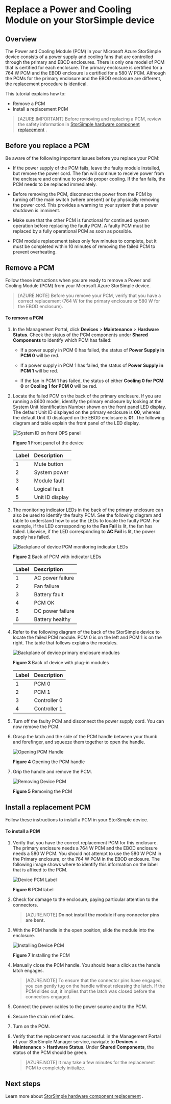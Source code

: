 <properties 
   pageTitle="Replace a PCM on your StorSimple device | Windows Azure"
   description="Explains how to remove and replace the Power and Cooling Module (PCM) on your StorSimple device"
   services="storsimple"
   documentationCenter=""
   authors="alkohli"
   manager="carolz"
   editor="" />
<tags
	ms.service="storsimple"
	ms.date="08/31/2015"
	wacn.date=""/>

# Replace a Power and Cooling Module on your StorSimple device

## Overview

The Power and Cooling Module (PCM) in your <!-- deleted by customization Windows --><!-- keep by customization: begin --> Microsoft <!-- keep by customization: end --> Azure StorSimple device consists of a power supply and cooling fans that are controlled through the primary and EBOD enclosures. There is only one model of PCM that is certified for each enclosure. The primary enclosure is certified for a 764 W PCM and the EBOD enclosure is certified for a 580 W PCM. Although the PCMs for the primary enclosure and the EBOD enclosure are different, the replacement procedure is identical.

This tutorial explains how to:

- Remove a PCM
- Install a replacement PCM

>[AZURE.IMPORTANT] Before removing and replacing a PCM, review the safety information in [StorSimple hardware component <!-- deleted by customization replacement](/documentation/articles/storsimple-hardware-component-replacement) --><!-- keep by customization: begin --> replacement](storsimple-hardware-component-replacement.md) <!-- keep by customization: end -->.

## Before you replace a PCM

Be aware of the following important issues before you replace your PCM:

- If the power supply of the PCM fails, leave the faulty module installed, but remove the power cord. The fan will continue to receive power from the enclosure and continue to provide proper cooling. If the fan fails, the PCM needs to be replaced immediately.

- Before removing the PCM, disconnect the power from the PCM by turning off the main switch (where present) or by physically removing the power cord. This provides a warning to your system that a power shutdown is imminent.

- Make sure that the other PCM is functional for continued system operation before replacing the faulty PCM. A faulty PCM must be replaced by a fully operational PCM as soon as possible.

- PCM module replacement takes only few minutes to complete, but it must be completed within 10 minutes of removing the failed PCM to prevent overheating.

## Remove a PCM

Follow these instructions when you are ready to remove a Power and Cooling Module (PCM) from your <!-- deleted by customization Windows --><!-- keep by customization: begin --> Microsoft <!-- keep by customization: end --> Azure StorSimple device.

>[AZURE.NOTE] Before you remove your PCM, verify that you have a correct replacement (764 W for the primary enclosure or 580 W for the EBOD enclosure).

#### To remove a PCM

1. In the Management Portal, click **Devices** > **Maintenance** > **Hardware Status**. Check the status of the PCM components under **Shared Components** to identify which PCM has failed:

     - If a power supply in PCM 0 has failed, the status of **Power Supply in PCM 0** will be red.

     - If a power supply in PCM 1 has failed, the status of **Power Supply in PCM 1** will be red.

     - If the fan in PCM 1 has failed, the status of either **Cooling 0 for PCM 0** or **Cooling 1 for PCM 0** will be red.

2. Locate the failed PCM on the back of the primary enclosure. If you are running a 8600 model, identify the primary enclosure by looking at the System Unit Identification Number shown on the front panel LED display. The default Unit ID displayed on the primary enclosure is **00**, whereas the default Unit ID displayed on the EBOD enclosure is **01**. The following diagram and table explain the front panel of the LED display.

    ![System ID on front OPS panel](./media/storsimple-power-cooling-module-replacement/IC740991.png)

     **Figure 1** Front panel of the device  

    |Label|Description|
    |:---|:-----------|
    |1|Mute button|
    |2|System power|
    |3|Module fault|
    |4|Logical fault|
    |5|Unit ID display|

3. The monitoring indicator LEDs in the back of the primary enclosure can also be used to identify the faulty PCM. See the following diagram and table to understand how to use the LEDs to locate the faulty PCM. For example, if the LED corresponding to the **Fan Fail** is lit, the fan has failed. Likewise, if the LED corresponding to **AC Fail** is lit, the power supply has failed. 

    ![Backplane of device PCM monitoring indicator LEDs](./media/storsimple-power-cooling-module-replacement/IC740992.png)

     **Figure 2** Back of PCM with indicator LEDs

    |Label|Description|
    |:---|:-----------|
    |1|AC power failure|
    |2|Fan failure|
    |3|Battery fault|
    |4|PCM OK|
    |5|DC power failure|
    |6|Battery healthy|

4. Refer to the following diagram of the back of the StorSimple device to locate the failed PCM module. PCM 0 is on the left and PCM 1 is on the right. The table that follows explains the modules.

     ![Backplane of device primary enclosure modules](./media/storsimple-power-cooling-module-replacement/IC740994.png)

     **Figure 3** Back of device with plug-in modules 

    |Label|Description|
    |:---|:-----------|
    |1|PCM 0|
    |2|PCM 1|
    |3|Controller 0|
    |4|Controller 1|

5. Turn off the faulty PCM and disconnect the power supply cord. You can now remove the PCM.

6. Grasp the latch and the side of the PCM handle between your thumb and forefinger, and squeeze them together to open the handle.

    ![Opening PCM Handle](./media/storsimple-power-cooling-module-replacement/IC740995.png)

    **Figure 4** Opening the PCM handle

7. Grip the handle and remove the PCM.

    ![Removing Device PCM](./media/storsimple-power-cooling-module-replacement/IC740996.png)

    **Figure 5** Removing the PCM

## Install a replacement PCM

Follow these instructions to install a PCM in your StorSimple device.

#### To install a PCM

1. Verify that you have the correct replacement PCM for this enclosure. The primary enclosure needs a 764 W PCM and the EBOD enclosure needs a 580 W PCM. You should not attempt to use the 580 W PCM in the Primary enclosure, or the 764 W PCM in the EBOD enclosure. The following image shows where to identify this information on the label that is affixed to the PCM.

    ![Device PCM Label](./media/storsimple-power-cooling-module-replacement/IC740973.png)

    **Figure 6** PCM label

2. Check for damage to the enclosure, paying particular attention to the connectors. 
										
    >[AZURE.NOTE] **Do not install the module if any connector pins are bent.**

3. With the PCM handle in the open position, slide the module into the enclosure.

    ![Installing Device PCM](./media/storsimple-power-cooling-module-replacement/IC740975.png)

    **Figure 7** Installing the PCM

4. Manually close the PCM handle. You should hear a click as the handle latch engages. 
										
    >[AZURE.NOTE] To ensure that the connector pins have engaged, you can gently tug on the handle without releasing the latch. If the PCM slides out, it implies that the latch was closed before the connectors engaged.

5. Connect the power cables to the power source and to the PCM.

6. Secure the strain relief bales. 

7. Turn on the PCM.

8. Verify that the replacement was successful: in the Management Portal of your StorSimple Manager service, navigate to **Devices** > **Maintenance** > **Hardware Status**. Under **Shared Components**, the status of the PCM should be green. 
										
    >[AZURE.NOTE] It may take a few minutes for the replacement PCM to completely initialize.

## Next steps

Learn more about [StorSimple hardware component <!-- deleted by customization replacement](/documentation/articles/storsimple-hardware-component-replacement) --><!-- keep by customization: begin --> replacement](storsimple-hardware-component-replacement.md) <!-- keep by customization: end -->.
